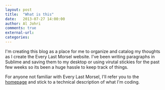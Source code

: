 ```yaml
---
layout: post
title:  "What is this"
date:   2013-07-27 14:00:00
author: Al Johri
comments: true
external-url:
categories:
---
```


I'm creating this blog as a place for me to organize and catalog my thoughts as I create the Every Last Morsel website. I've been writing paragraphs in Sublime and saving them to my desktop or using virutal stickies for the past few weeks so its been a huge hassle to keep track of things.

For anyone not familiar with Every Last Morsel, I'll refer you to the [homepage](http://www.everylastmorsel.com) and stick to a technical description of what I'm coding.